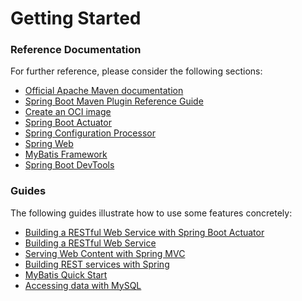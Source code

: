 # Getting Started

### Reference Documentation
For further reference, please consider the following sections:

* [Official Apache Maven documentation](https://maven.apache.org/guides/index.html)
* [Spring Boot Maven Plugin Reference Guide](https://docs.spring.io/spring-boot/docs/2.3.2.RELEASE/maven-plugin/reference/html/)
* [Create an OCI image](https://docs.spring.io/spring-boot/docs/2.3.2.RELEASE/maven-plugin/reference/html/#build-image)
* [Spring Boot Actuator](https://docs.spring.io/spring-boot/docs/2.3.2.RELEASE/reference/htmlsingle/#production-ready)
* [Spring Configuration Processor](https://docs.spring.io/spring-boot/docs/2.3.2.RELEASE/reference/htmlsingle/#configuration-metadata-annotation-processor)
* [Spring Web](https://docs.spring.io/spring-boot/docs/2.3.2.RELEASE/reference/htmlsingle/#boot-features-developing-web-applications)
* [MyBatis Framework](https://mybatis.org/spring-boot-starter/mybatis-spring-boot-autoconfigure/)
* [Spring Boot DevTools](https://docs.spring.io/spring-boot/docs/2.3.2.RELEASE/reference/htmlsingle/#using-boot-devtools)

### Guides
The following guides illustrate how to use some features concretely:

* [Building a RESTful Web Service with Spring Boot Actuator](https://spring.io/guides/gs/actuator-service/)
* [Building a RESTful Web Service](https://spring.io/guides/gs/rest-service/)
* [Serving Web Content with Spring MVC](https://spring.io/guides/gs/serving-web-content/)
* [Building REST services with Spring](https://spring.io/guides/tutorials/bookmarks/)
* [MyBatis Quick Start](https://github.com/mybatis/spring-boot-starter/wiki/Quick-Start)
* [Accessing data with MySQL](https://spring.io/guides/gs/accessing-data-mysql/)

